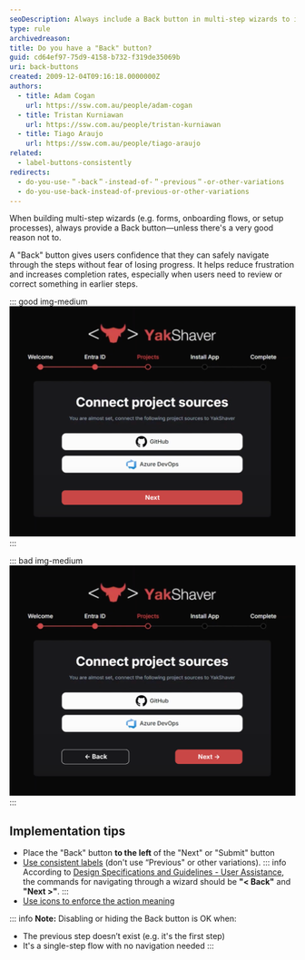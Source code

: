 ```yaml
---
seoDescription: Always include a Back button in multi-step wizards to improve usability, reduce frustration, and let users safely navigate between steps.
type: rule
archivedreason:
title: Do you have a "Back" button?
guid: cd64ef97-75d9-4158-b732-f319de35069b
uri: back-buttons
created: 2009-12-04T09:16:18.0000000Z
authors:
  - title: Adam Cogan
    url: https://ssw.com.au/people/adam-cogan
  - title: Tristan Kurniawan
    url: https://ssw.com.au/people/tristan-kurniawan
  - title: Tiago Araujo
    url: https://ssw.com.au/people/tiago-araujo
related: 
  - label-buttons-consistently
redirects:
  - do-you-use-＂-back＂-instead-of-＂-previous＂-or-other-variations
  - do-you-use-back-instead-of-previous-or-other-variations
---
```


When building multi-step wizards (e.g. forms, onboarding flows, or setup processes), always provide a Back button—unless there's a very good reason not to.

A "Back" button gives users confidence that they can safely navigate through the steps without fear of losing progress. It helps reduce frustration and increases completion rates, especially when users need to review or correct something in earlier steps.

<!--endintro-->

::: good img-medium
![Figure: Good example Back button is clearly visible](back-button-bad.png)
:::

::: bad img-medium
![Figure: Bad example - User hits "Next" and can't go back to change their answer](back-button-good.png)
:::

## Implementation tips

* Place the "Back" button **to the left** of the "Next" or "Submit" button
* [Use consistent labels](/label-buttons-consistently/) (don't use “Previous" or other variations).
   ::: info
   According to [Design Specifications and Guidelines - User Assistance](https://learn.microsoft.com/en-us/previous-versions/ms997609%28v=msdn.10%29#window-design?WT.mc_id=DX-MVP-33518), the commands for navigating through a wizard should be **"&lt; Back"** and **"Next &gt;"**.
   :::
* [Use icons to enforce the action meaning](/enforce-the-text-meaning-with-icons-and-emojis)
  
::: info
**Note:** Disabling or hiding the Back button is OK when:

* The previous step doesn’t exist (e.g. it's the first step)
* It's a single-step flow with no navigation needed
:::
